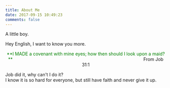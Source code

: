 ```yaml
---
title: About Me
date: 2017-09-15 10:49:23
comments: false
---
```



A little boy.

Hey English, I want to know you more.

<center><font color="green">**I MADE a covenant with mine eyes; how then should I look upon a maid?**  </font>
&emsp;&emsp;&emsp;&emsp;&emsp;&emsp;&emsp;&emsp;&emsp;&emsp;&emsp;&emsp;&emsp;&emsp;&emsp;&emsp;&emsp;&emsp;&emsp;&emsp;&emsp;&emsp;&emsp;&emsp;&emsp;&emsp;&emsp;&emsp;&emsp;From Job 31:1</center>

Job did it, why can't I do it?  
I know it is so hard for everyone, but still have faith and never give it up. 